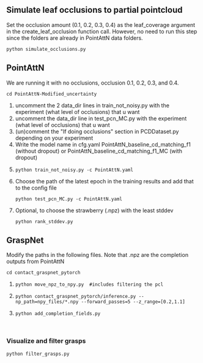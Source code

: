 ## Simulate leaf occlusions to partial pointcloud
Set the occlusion amount (0.1, 0.2, 0.3, 0.4) as the leaf_coverage argument in the create_leaf_occlusion function call.
However, no need to run this step since the folders are already in PointAttN data folders.
```
python simulate_occlusions.py
```

## PointAttN
We are running it with no occlusions, occlusion 0.1, 0.2, 0.3, and 0.4.
```
cd PointAttN-Modified_uncertainty
```
1. uncomment the 2 data_dir lines in train_not_noisy.py with the experiment (what level of occlusions) that u want
2. uncomment the data_dir line in test_pcn_MC.py with the experiment (what level of occlusions) that u want
3. (un)comment the "If doing occlusions" section in PCDDataset.py depending on your experiment
4. Write the model name in cfg.yaml
     PointAttN_baseline_cd_matching_f1 (without dropout)
   or
     PointAttN_baseline_cd_matching_f1_MC (with dropout)
5. ```
   python train_not_noisy.py -c PointAttN.yaml
   ```
6. Choose the path of the latest epoch in the training results and add that to the config file
   ```
   python test_pcn_MC.py -c PointAttN.yaml
   ```
7. Optional, to choose the strawberry (.npz) with the least stddev
   ```
   python rank_stddev.py
   ```

## GraspNet
Modify the paths in the following files. Note that .npz are the completion outputs from PointAttN
```
cd contact_graspnet_pytorch
```
1. ```
   python move_npz_to_npy.py  #includes filtering the pcl
   ```
2. ```
   python contact_graspnet_pytorch/inference.py --np_path=npy_files/*.npy --forward_passes=5 --z_range=[0.2,1.1]​
   ```
3. ```
   python add_completion_fields.py
   ```

​
### Visualize and filter grasps ​
```
python filter_grasps.py
```
